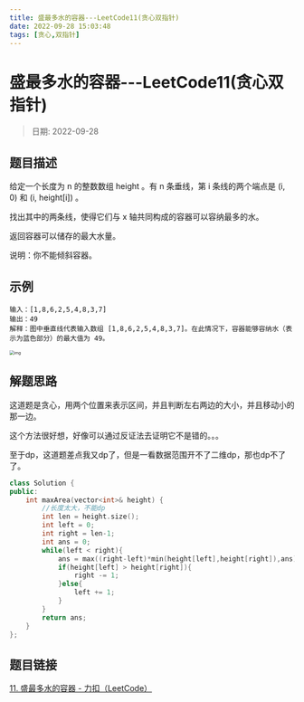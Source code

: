 ```yaml
---
title: 盛最多水的容器---LeetCode11(贪心双指针)
date: 2022-09-28 15:03:48
tags: [贪心,双指针]
---
```

# 盛最多水的容器---LeetCode11(贪心双指针)
> 日期: 2022-09-28

## 题目描述

给定一个长度为 n 的整数数组 height 。有 n 条垂线，第 i 条线的两个端点是 (i, 0) 和 (i, height[i]) 。

找出其中的两条线，使得它们与 x 轴共同构成的容器可以容纳最多的水。

返回容器可以储存的最大水量。

说明：你不能倾斜容器。

## 示例

```
输入：[1,8,6,2,5,4,8,3,7]
输出：49 
解释：图中垂直线代表输入数组 [1,8,6,2,5,4,8,3,7]。在此情况下，容器能够容纳水（表示为蓝色部分）的最大值为 49。

```



<img src="https://aliyun-lc-upload.oss-cn-hangzhou.aliyuncs.com/aliyun-lc-upload/uploads/2018/07/25/question_11.jpg" alt="img" style="zoom:50%;" />



## 解题思路

这道题是贪心，用两个位置来表示区间，并且判断左右两边的大小，并且移动小的那一边。

这个方法很好想，好像可以通过反证法去证明它不是错的。。。

至于dp，这道题差点我又dp了，但是一看数据范围开不了二维dp，那也dp不了了。

```cpp
class Solution {
public:
    int maxArea(vector<int>& height) {
        //长度太大，不能dp
        int len = height.size();
        int left = 0;
        int right = len-1;
        int ans = 0;
        while(left < right){
            ans = max((right-left)*min(height[left],height[right]),ans);
            if(height[left] > height[right]){
                right -= 1;
            }else{
                left += 1;
            }
        }
        return ans;
    }
};
```

## 题目链接

[11. 盛最多水的容器 - 力扣（LeetCode）](https://leetcode.cn/problems/container-with-most-water/)